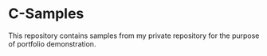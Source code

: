 # C-Samples
This repository contains samples from my private repository for the purpose of portfolio demonstration.
